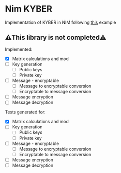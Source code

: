 # Nim KYBER
Implementation of KYBER in NIM
following [this](https://crypto.stackexchange.com/questions/103754/kyber-and-dilithium-explained-to-primary-school-students) example
## ⚠️This library is not completed⚠️
Implemented:
- [x] Matrix calculations and mod
- [ ] Key generation
  - [ ] Public keys
  - [ ] Private key
- [ ] Message - encryptable
  - [ ] Message to encryptable conversion
  - [ ] Encryptable to message conversion
- [ ] Message encryption
- [ ] Message decryption

Tests generated for:
- [x] Matrix calculations and mod
- [ ] Key generation
  - [ ] Public keys
  - [ ] Private key
- [ ] Message - encryptable
  - [ ] Message to encryptable conversion
  - [ ] Encryptable to message conversion
- [ ] Message encryption
- [ ] Message decryption